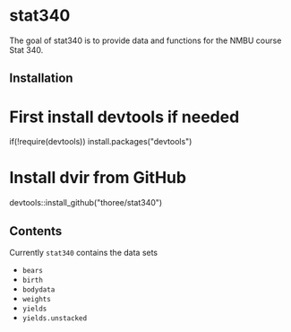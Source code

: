 
# stat340

<!-- badges: start -->
<!-- badges: end -->

The goal of stat340 is to provide data and functions for the NMBU course Stat 340.

## Installation


 # First install devtools if needed
if(!require(devtools)) install.packages("devtools")

# Install dvir from GitHub
devtools::install_github("thoree/stat340")

## Contents

Currently `stat340` contains the data sets

   * `bears`
   * `birth`
   * `bodydata`
   * `weights`
   * `yields` 
   * `yields.unstacked`
   
  

